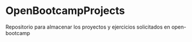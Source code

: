 # OpenBootcampProjects
Repositorio para almacenar los proyectos y ejercicios solicitados en open-bootcamp
